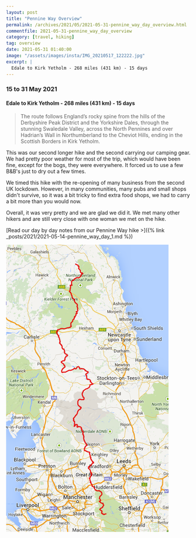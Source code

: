 ```yaml
---
layout: post
title: "Pennine Way Overview"
permalink: /archives/2021/05/2021-05-31-pennine_way_day_overview.html
commentfile: 2021-05-31-pennine_way_day_overview
category: [travel, hiking]
tag: overview
date: 2021-05-31 01:40:00
image: "/assets/images/insta/IMG_20210517_122222.jpg"
excerpt: |
  Edale to Kirk Yetholm - 268 miles (431 km) - 15 days
---
```


### 15 to 31 May 2021

#### Edale to Kirk Yetholm - 268 miles (431 km) - 15 days

> The route follows England’s rocky spine from the hills of the Derbyshire Peak District and the Yorkshire Dales, through the stunning Swaledale Valley, across the North Pennines and over Hadrian’s Wall in Northumberland to the Cheviot Hills, ending in the Scottish Borders in Kirk Yetholm.

This was our second longer hike and the second carrying our camping gear. We had pretty poor weather for most of the trip, which would have been fine, except for the bogs, they were everywhere. It forced us to use a few B&B's just to dry out a few times.

We timed this hike with the re-opening of many business from the second UK lockdown. However, in many communities, many pubs and small shops didn't survive, so it was a bit tricky to find extra food shops, we had to carry a bit more than you would now.

Overall, it was very pretty and we are glad we did it. We met many other hikers and are still very close with one woman we met on the hike.

[Read our day by day notes from our Pennine Way hike >]({% link _posts/2021/2021-05-14-pennine_way_day_1.md %})

!["Map of the Pennine Way"](/assets/images/insta/pennine-way-map.png "Map of the Pennine Way")
